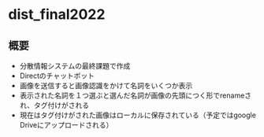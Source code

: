 # dist_final2022
## 概要
* 分散情報システムの最終課題で作成
* Directのチャットボット
* 画像を送信すると画像認識をかけて名詞をいくつか表示
* 表示された名詞を１つ選ぶと選んだ名詞が画像の先頭につく形でrenameされ、タグ付けがされる
* 現在はタグ付けがされた画像はローカルに保存されている（予定ではgoogle Driveにアップロードされる）

